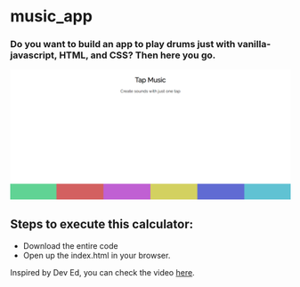 # music_app
### Do you want to build an app to play drums just with vanilla-javascript, HTML, and CSS? Then here you go.
![title-pic](https://github.com/saha0073/music_app/blob/master/music_app_UI.PNG)

## Steps to execute this calculator:
- Download the entire code 
- Open up the index.html in your browser.

Inspired by Dev Ed, you can check the video [here](https://www.youtube.com/watch?v=2VJlzeEVL8A&ab_channel=DevEd).
